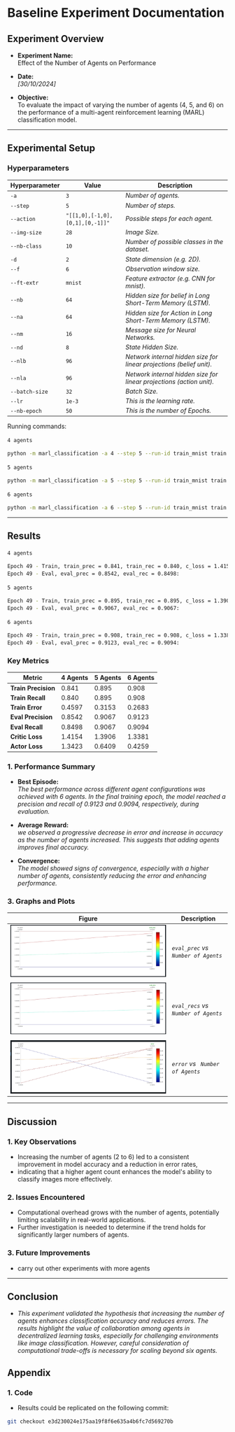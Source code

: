 # Baseline Experiment Documentation

## Experiment Overview

- **Experiment Name:**  
    Effect of the Number of Agents on Performance

- **Date:**  
  *[30/10/2024]*

- **Objective:**  
  To evaluate the impact of varying the number of agents (4, 5, and 6) on the performance of a multi-agent reinforcement learning (MARL) classification model.  

---

## Experimental Setup

### Hyperparameters

| Hyperparameter | Value                           | Description                                                          |
| -------------- | ------------------------------- | -------------------------------------------------------------------- |
| `-a`           | `3`                             | *Number of agents.*                                                  |
| `--step`       | `5`                             | *Number of steps.*                                                   |
| `--action`     | `"[[1,0],[-1,0],[0,1],[0,-1]]"` | *Possible steps for each agent.*                                     |
| `--img-size`   | `28`                            | *Image Size.*                                                        |
| `--nb-class`   | `10`                            | *Number of possible classes in the dataset.*                         |
| `-d`           | `2`                             | *State dimension (e.g. 2D).*                                         |
| `--f`          | `6`                             | *Observation window size.*                                           |
| `--ft-extr`    | `mnist`                         | *Feature extractor (e.g. CNN for mnist).*                            |
| `--nb`         | `64`                            | *Hidden size for belief in Long Short-Term Memory (LSTM).*           |
| `--na`         | `64`                            | *Hidden size for Action in Long Short-Term Memory (LSTM).*           |
| `--nm`         | `16`                            | *Message size for Neural Networks.*                                  |
| `--nd`         | `8`                             | *State Hidden Size.*                                                 |
| `--nlb`        | `96`                            | *Network internal hidden size for linear projections (belief unit).* |
| `--nla`        | `96`                            | *Network internal hidden size for linear projections (action unit).* |
| `--batch-size` | `32`                            | *Batch Size.*                                                        |
| `--lr`         | `1e-3`                          | *This is the learning rate.*                                         |
| `--nb-epoch`   | `50`                            | *This is the number of Epochs.*                                      |


Running commands:

`4 agents`

```bash
python -m marl_classification -a 4 --step 5 --run-id train_mnist train --action "[[1,0],[-1,0],[0,1],[0,-1]]" --img-size 28 --nb-class 10 -d 2 --f 6 --ft-extr mnist --nb 64 --na 64 --nm 16 --nd 8 --nlb 96 --nla 96 --batch-size 32 --lr 1e-3 --nb-epoch 50 -o ./out/mnist_actor_critic
```

`5 agents`

```bash
python -m marl_classification -a 5 --step 5 --run-id train_mnist train --action "[[1,0],[-1,0],[0,1],[0,-1]]" --img-size 28 --nb-class 10 -d 2 --f 6 --ft-extr mnist --nb 64 --na 64 --nm 16 --nd 8 --nlb 96 --nla 96 --batch-size 32 --lr 1e-3 --nb-epoch 50 -o ./out/mnist_actor_critic
```
`6 agents`

```bash
python -m marl_classification -a 6 --step 5 --run-id train_mnist train --action "[[1,0],[-1,0],[0,1],[0,-1]]" --img-size 28 --nb-class 10 -d 2 --f 6 --ft-extr mnist --nb 64 --na 64 --nm 16 --nd 8 --nlb 96 --nla 96 --batch-size 32 --lr 1e-3 --nb-epoch 50 -o ./out/mnist_actor_critic
```


---

## Results

`4 agents`

```bash
Epoch 49 - Train, train_prec = 0.841, train_rec = 0.840, c_loss = 1.4154, a_loss = 1.3423, error = 0.4597, path = -0.9560: 
Epoch 49 - Eval, eval_prec = 0.8542, eval_rec = 0.8498:
```
`5 agents`

```bash
Epoch 49 - Train, train_prec = 0.895, train_rec = 0.895, c_loss = 1.3906, a_loss = 0.6409, error = 0.3153, path = -0.9354: 
Epoch 49 - Eval, eval_prec = 0.9067, eval_rec = 0.9067: 
```

`6 agents`

```bash
Epoch 49 - Train, train_prec = 0.908, train_rec = 0.908, c_loss = 1.3381, a_loss = 0.4259, error = 0.2683, path = -0.9155: 
Epoch 49 - Eval, eval_prec = 0.9123, eval_rec = 0.9094: 
```
### Key Metrics

| **Metric**          | **4 Agents** | **5 Agents** | **6 Agents** |
|---------------------|--------------|--------------|--------------|
| **Train Precision** | 0.841        | 0.895        | 0.908        |
| **Train Recall**    | 0.840        | 0.895        | 0.908        |
| **Train Error**     | 0.4597       | 0.3153       | 0.2683       |
| **Eval Precision**  | 0.8542       | 0.9067       | 0.9123       |
| **Eval Recall**     | 0.8498       | 0.9067       | 0.9094       |
| **Critic Loss**     | 1.4154       | 1.3906       | 1.3381       |
| **Actor Loss**      | 1.3423       | 0.6409       | 0.4259       |

### 1. Performance Summary

- **Best Episode:**  
  *The best performance across different agent configurations was achieved with 6 agents. In the final training epoch, the model reached a precision and recall of 0.9123 and 0.9094, respectively, during evaluation.*

- **Average Reward:**  
  *we observed a progressive decrease in error and increase in accuracy as the number of agents increased. This suggests that adding agents improves final accuracy.*

- **Convergence:**  
  *The model showed signs of convergence, especially with a higher number of agents, consistently reducing the error and enhancing performance.*

### 3. Graphs and Plots

| **Figure**                    | **Description**                         |
|-------------------------------|-----------------------------------------|
| ![plot](./img/nr_agents/nr_agents_0.png) | *`eval_prec` vs ` Number of Agents`*  |
|                               |                                         |
| ![plot](./img/nr_agents/nr_agents_1.png) |  *`eval_recs` vs ` Number of Agents`*   |
|                                |                                         |
|  ![plot](./img/nr_agents/nr_agents_2.png)|   *`error` vs ` Number of Agents`*|    
---

## Discussion

### 1. Key Observations

- Increasing the number of agents (2 to 6) led to a consistent improvement in model accuracy and a reduction in error rates,
- indicating that a higher agent count enhances the model's ability to classify images more effectively.

### 2. Issues Encountered

- Computational overhead grows with the number of agents, potentially limiting scalability in real-world applications.
- Further investigation is needed to determine if the trend holds for significantly larger numbers of agents. 

### 3. Future Improvements
- carry out other experiments with more agents

---

## Conclusion

- *This experiment validated the hypothesis that increasing the number of agents enhances classification accuracy and reduces errors. The results highlight the value of collaboration among agents in decentralized learning tasks, especially for challenging environments like image classification. However, careful consideration of computational trade-offs is necessary for scaling beyond six agents.*


## Appendix

### 1. Code

- Results could be replicated on the following commit:
```bash
git checkout e3d230024e175aa19f8f6e635a4b6fc7d569270b
```